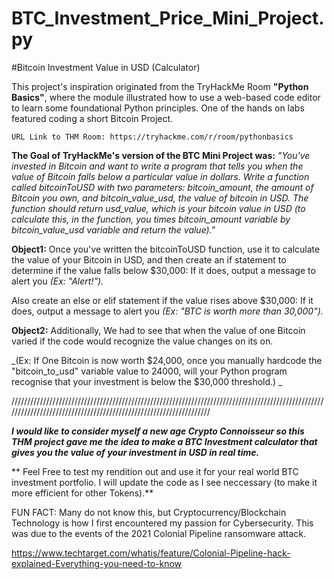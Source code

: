 # BTC_Investment_Price_Mini_Project.py
#Bitcoin Investment Value in USD (Calculator)

This project's inspiration originated from the TryHackMe Room **"Python Basics"**, where the module illustrated how to use a web-based code editor to learn some foundational Python principles. 
    One of the hands on labs featured coding a short Bitcoin Project.
    
    URL Link to THM Room: https://tryhackme.com/r/room/pythonbasics

**The Goal of TryHackMe's version of the BTC Mini Project was:**
_"You've invested in Bitcoin and want to write a program that tells you when the value of Bitcoin falls below a particular value in dollars.
Write a function called bitcoinToUSD with two parameters: bitcoin_amount, the amount of Bitcoin you own, and bitcoin_value_usd, the value of bitcoin in USD. The function should return usd_value, which is your bitcoin value in USD (to calculate this, in the function, you times bitcoin_amount variable by bitcoin_value_usd variable and return the value)."_

**Object1:**
Once you've written the bitcoinToUSD function, use it to calculate the value of your Bitcoin in USD, and then create an if statement to determine if the value falls below $30,000:
If it does, output a message to alert you _(Ex: "Alert!")._

Also create an else or elif statement if the value rises above $30,000:
If it does, output a message to alert you _(Ex: "BTC is worth more than 30,000")._

**Object2:**
Additionally, We had to see that when the value of one Bitcoin varied if the code would recognize the value changes on its on.

_(Ex: If One Bitcoin is now worth $24,000, once you manually hardcode the "bitcoin_to_usd" variable value to 24000, will your Python program recognise that your investment is below the $30,000 threshold.)
_


//////////////////////////////////////////////////////////////////////////////////////////////////////////////////////////////////////////////////////////////////


_**I would like to consider myself a new age Crypto Connoisseur so this THM project gave me the idea to make a BTC Investment calculator that gives you the value of your investment in USD in real time.**_

   ** Feel Free to test my rendition out and use it for your real world BTC investment portfolio. I will update the code as I see neccessary (to make it more efficient for other Tokens).**

FUN FACT: Many do not know this, but Cryptocurrency/Blockchain Technology is how I first encountered my passion for Cybersecurity. This was due to the events of the 2021 Colonial Pipeline ransomware attack.

https://www.techtarget.com/whatis/feature/Colonial-Pipeline-hack-explained-Everything-you-need-to-know
